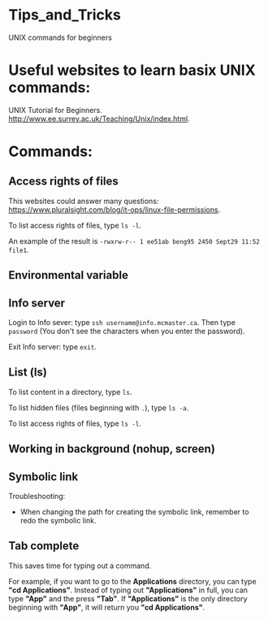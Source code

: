 # Tips_and_Tricks
UNIX commands for beginners

# Useful websites to learn basix UNIX commands:

UNIX Tutorial for Beginners. http://www.ee.surrey.ac.uk/Teaching/Unix/index.html. 

# Commands:

## Access rights of files
This websites could answer many questions: https://www.pluralsight.com/blog/it-ops/linux-file-permissions.

To list access rights of files, type ``ls -l``. 

An example of the result is ``-rwxrw-r-- 1 ee51ab beng95 2450 Sept29 11:52 file1``. 

## Environmental variable

## Info server
Login to Info sever: type ``ssh username@info.mcmaster.ca``. Then type ``password`` (You don't see the characters when you enter the password). 

Exit Info server: type ``exit``.

## List (ls)
To list content in a directory, type ``ls``.

To list hidden files (files beginning with ``.``), type ``ls -a``. 

To list access rights of files, type ``ls -l``. 

## Working in background (nohup, screen)

## Symbolic link

Troubleshooting: 

- When changing the path for creating the symbolic link, remember to redo the symbolic link. 

## Tab complete
This saves time for typing out a command. 

For example, if you want to go to the **Applications** directory, you can type **"cd Applications"**. Instead of typing out **"Applications"** in full, you can type **"App"** and the press **"Tab"**. If **"Applications"** is the only directory beginning with **"App"**, it will return you **"cd Applications"**. 

